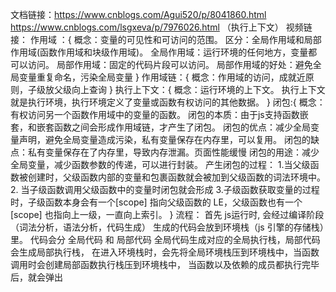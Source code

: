 文档链接：https://www.cnblogs.com/Agui520/p/8041860.html
         https://www.cnblogs.com/lsgxeva/p/7976026.html （执行上下文）
视频链接：
作用域  ：{
   概念：变量的可见性和可访问的范围。
   区分：全局作用域和局部作用域(函数作用域和块级作用域)。
   全局作用域：运行环境的任何地方，变量都可以访问。
   局部作用域：固定的代码片段可以访问。
   局部作用域的好处：避免全局变量重复命名，污染全局变量
}
作用域链：{
   概念：作用域的访问，成就近原则，子级放父级向上查询
}
执行上下文：{
   概念：运行环境的上下文。
   执行上下文就是执行环境，执行环境定义了变量或函数有权访问的其他数据。
}
闭包:{
   概念：有权访问另一个函数作用域中的变量的函数。
   闭包的本质：由于js支持函数嵌套，和嵌套函数之间会形成作用域链，才产生了闭包。
   闭包的优点：减少全局变量声明，避免全局变量造成污染，私有变量保存在内存里，可以复用。
   闭包的缺点：私有变量保存在了内存里，导致内存泄漏。页面性能缓慢
   闭包的用途：减少全局变量，减少函数参数的传递，可以进行封装。
   产生闭包的过程：  1.当父级函数被创建时，父级函数内部的变量和包裹函数就会被加到父级函数的词法环境中。
                    2. 当子级函数调用父级函数中的变量时闭包就会形成
                    3.子级函数获取变量的过程时，子级函数本身会有一个[scope] 指向父级函数的 LE，父级函数也有一个[scope]
                    也指向上一级，一直向上索引。
}
流程：
首先 js运行时, 会经过编译阶段（词法分析，语法分析，代码生成）
生成的代码会放到环境栈（js 引擎的存储栈）里。
代码会分 全局代码 和 局部代码
全局代码生成对应的全局执行栈，局部代码会生成局部执行栈，
在进入环境栈时，会先将全局环境栈压到环境栈中，当函数调用时会创建局部函数执行栈压到环境栈中，
当函数以及依赖的成员都执行完毕后，就会弹出


